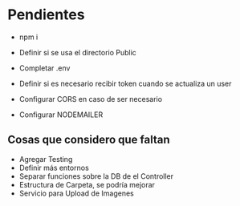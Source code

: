 # Pendientes

* npm i

* Definir si se usa el directorio Public
* Completar .env
* Definir si es necesario recibir token cuando se actualiza un user
* Configurar CORS en caso de ser necesario
* Configurar NODEMAILER

## Cosas que considero que faltan

* Agregar Testing
* Definir más entornos
* Separar funciones sobre la DB de el Controller
* Estructura de Carpeta, se podría mejorar
* Servicio para Upload  de Imagenes
